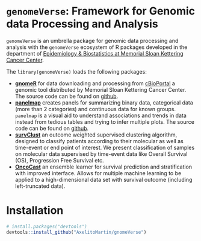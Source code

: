 # `genomeVerse`: Framework for Genomic data Processing and Analysis

`genomeVerse` is an umbrella package for genomic data processing and analysis with the `genomeVerse` ecosystem of R packages developed in the department of [Epidemiology & Biostatistics at Memorial Sloan Kettering Cancer Center](https://www.mskcc.org/departments/epidemiology-biostatistics).

The `library(genomeVerse)` loads the following packages:

  - [**gnomeR**](https://axelitomartin.github.io/gnomeR/) for data downloading and processing from [cBioPortal](https://www.cbioportal.org/) a genomic tool distributed by Memorial Sloan Kettering Cancer Center. The source code can be found on [github](https://github.com/AxelitoMartin/gnomeR).
  - [**panelmap**](https://arorarshi.github.io/panelmap/) creates panels for summarizing binary data, categorical data (more than 2 categories) and continuous data for known groups. `panelmap` is a visual aid to understand associations and trends in data instead from tedious tables and trying to infer multiple plots. The source code can be found on [github](https://github.com/arorarshi/panelmap).
  - [**survClust**](https://github.com/arorarshi/survClust) an outcome weighted supervised clustering algorithm, designed to classify patients according to their molecular as well as time-event or end point of interest. We present classification of samples on molecular data supervised by time-event data like Overall Survival (OS), Progression Free Survival etc.
  - [**OncoCast**](https://github.com/AxelitoMartin/OncoCast) an ensemble learner for survival prediction and stratification with improved interface. Allows for multiple machine learning to be applied to a high-dimensional data set with survival outcome (including left-truncated data).

# Installation

``` r
# install.packages("devtools")
devtools::install_github("AxelitoMartin/gnomeVerse")
```

